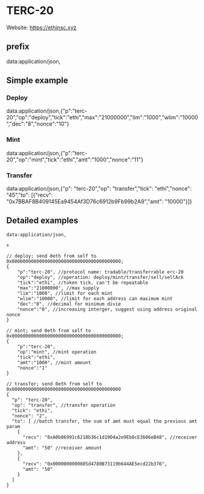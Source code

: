 # TERC-20

Website: https://ethinsc.xyz

## prefix
data:application/json,

## Simple example

### Deploy
data:application/json,{"p":"terc-20","op":"deploy","tick":"ethi","max":"21000000","lim":"1000","wlim":"10000","dec":"8","nonce":"10"}

### Mint
data:application/json,{"p":"terc-20","op":"mint","tick":"ethi","amt":"1000","nonce":"11"}

### Transfer
data:application/json,{"p": "terc-20","op": "transfer","tick": "ethi","nonce": "45","to": [{"recv": "0x7BBAF8B409145Ea9454Af3D76c6912b9Fb99b2A9","amt": "10000"}]}


## Detailed examples

```
data:application/json,

+

// deploy; send 0eth from self to 0x0000000000000000000000000000000000000000;
{
    "p":"terc-20", //protocol name: tradable/transferrable erc-20
    "op":"deploy", //operation: deploy/mint/transfer/sell/sellAck
    "tick":"ethi", //token tick, can't be repeatable
    "max":"21000000", //max supply
    "lim":"1000", //limit for each mint
    "wlim":"10000", //limit for each address can maximum mint
    "dec":"8", //decimal for minimum divie
    "nonce":"0", //increasing interger, suggest using address original nonce
}

// mint; send 0eth from self to 0x0000000000000000000000000000000000000000;
{
    "p":"terc-20",
    "op":"mint", //mint operation
    "tick":"ethi",
    "amt":"1000", //mint amount
    "nonce":"1"
}

// transfer; send 0eth from self to 0x0000000000000000000000000000000000000000
{
  "p": "terc-20",
  "op": "transfer", //transfer operation
  "tick": "ethi",
  "nonce": "2",
  "to": [ //batch transfer, the sum of amt must equal the previous amt param
    {
      "recv": "0xA0b86991c6218b36c1d19D4a2e9Eb0cE3606eB48", //receiver address
      "amt": "50" //receiver amount
    },
    {
      "recv": "0x0000000000085d4780B73119b644AE5ecd22b376",
      "amt": "50"
    }
  ]
}
```
